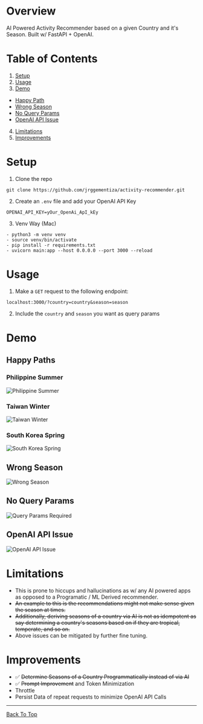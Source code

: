 # Overview
AI Powered Activity Recommender based on a given Country and it's Season. Built w/ FastAPI + OpenAI.

# Table of Contents
1. [Setup](#setup)
2. [Usage](#usage)
3. [Demo](#demo)
- [Happy Path](#happy-path)
- [Wrong Season](#wrong-season)
- [No Query Params](#no-query-params)
- [OpenAI API Issue](#openai-api-issue)
4. [Limitations](#limitations)
5. [Improvements](#improvements)

# Setup
1. Clone the repo
```
git clone https://github.com/jrggementiza/activity-recommender.git
```
2. Create an `.env` file and add your OpenAI API Key
```
OPENAI_API_KEY=yOur_OpenAi_ApI_kEy
```

3. Venv Way (Mac)
```
- python3 -m venv venv
- source venv/bin/activate
- pip install -r requirements.txt
- uvicorn main:app --host 0.0.0.0 --port 3000 --reload
```

# Usage
1. Make a `GET` request to the following endpoint:
```
localhost:3000/?country=country&season=season
```
2. Include the `country` and `season` you want as query params


# Demo

## Happy Paths
### Philippine Summer
![Philippine Summer](./demo/happy_ph.png)
### Taiwan Winter
![Taiwan Winter](./demo/happy_tw.png)
### South Korea Spring
![South Korea Spring](./demo/happy_kr.png)

## Wrong Season
![Wrong Season](./demo/wrong_season.png)

## No Query Params
![Query Params Required](./demo/query_params_required.png)

## OpenAI API Issue
![OpenAI API Issue](./demo/openai_api_issue.png)

# Limitations
- This is prone to hiccups and hallucinations as w/ any AI powered apps as opposed to a Programatic / ML Derived recommender.
- ~~An example to this is the recommendations might not make sense given the season at times.~~
- ~~Additionally, deriving seasons of a country via AI is not as idempotent as say determining a country's seasons based on if they are tropical, temperate, and so on.~~
- Above issues can be mitigated by further fine tuning.


# Improvements
- :white_check_mark: ~~Determine Seasons of a Country Programmatically instead of via AI~~
- :white_check_mark: ~~Prompt Improvement~~ and Token Minimization
- Throttle
- Persist Data of repeat requests to minimize OpenAI API Calls

---
[Back To Top](#table-of-contents)